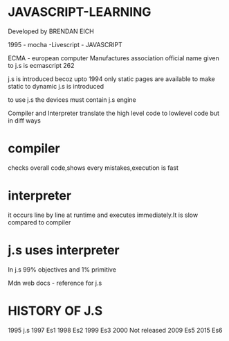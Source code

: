 # JAVASCRIPT-LEARNING
Developed by BRENDAN EICH 

1995 - mocha -Livescript - JAVASCRIPT

ECMA - european computer Manufactures association
official name given to j.s is ecmascript 262

j.s is introduced becoz upto 1994 only static pages are available to make static to dynamic j.s is introduced

to use j.s the devices must contain  j.s engine

Compiler and Interpreter translate the high level code to lowlevel code but in diff ways

# compiler 
checks overall code,shows every mistakes,execution is fast
# interpreter

it occurs line by line at runtime and executes immediately.It is slow compared to compiler

# j.s uses interpreter

In j.s 99% objectives and 1% primitive

Mdn web docs - reference for j.s

# HISTORY OF J.S

1995  j.s
1997  Es1
1998  Es2
1999  Es3
2000  Not released
2009  Es5
2015  Es6

